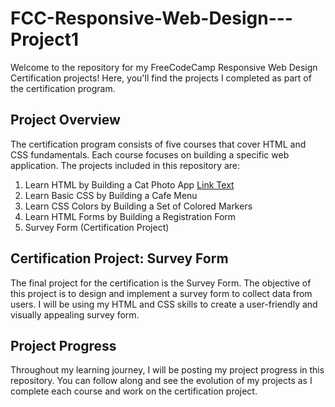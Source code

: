# FCC-Responsive-Web-Design---Project1

Welcome to the repository for my FreeCodeCamp Responsive Web Design Certification projects! Here, you'll find the projects I completed as part of the certification program.

## Project Overview

The certification program consists of five courses that cover HTML and CSS fundamentals. Each course focuses on building a specific web application. The projects included in this repository are:

1. Learn HTML by Building a Cat Photo App [Link Text](https://github.com/Wxrren/FCC-Responsive-Web-Design---Project1/blob/main/Cat%20Photo%20App.html) 
2. Learn Basic CSS by Building a Cafe Menu
3. Learn CSS Colors by Building a Set of Colored Markers
4. Learn HTML Forms by Building a Registration Form
5. Survey Form (Certification Project)

## Certification Project: Survey Form

The final project for the certification is the Survey Form. The objective of this project is to design and implement a survey form to collect data from users. I will be using my HTML and CSS skills to create a user-friendly and visually appealing survey form.

## Project Progress

Throughout my learning journey, I will be posting my project progress in this repository. You can follow along and see the evolution of my projects as I complete each course and work on the certification project.
